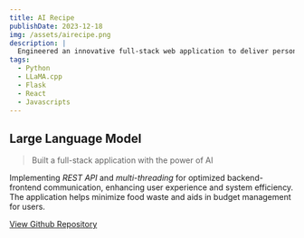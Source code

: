 ```yaml
---
title: AI Recipe
publishDate: 2023-12-18
img: /assets/airecipe.png
description: |
  Engineered an innovative full-stack web application to deliver personalized recipes with available ingredients.
tags:
  - Python
  - LLaMA.cpp
  - Flask
  - React
  - Javascripts
---
```

## Large Language Model
> Built a full-stack application with the power of AI

Implementing *REST API* and *multi-threading* for optimized backend-frontend communication, enhancing user experience and system efficiency. The application helps minimize food waste and aids in budget management for users.

[View Github Repository](https://github.com/astridzhao/AI_recipe-Llama-)


